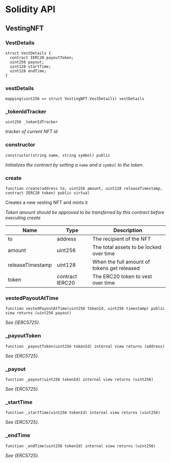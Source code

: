 # Solidity API

## VestingNFT

### VestDetails

```solidity
struct VestDetails {
  contract IERC20 payoutToken;
  uint256 payout;
  uint128 startTime;
  uint128 endTime;
}
```

### vestDetails

```solidity
mapping(uint256 => struct VestingNFT.VestDetails) vestDetails
```

### _tokenIdTracker

```solidity
uint256 _tokenIdTracker
```

_tracker of current NFT id_

### constructor

```solidity
constructor(string name, string symbol) public
```

_Initializes the contract by setting a `name` and a `symbol` to the token._

### create

```solidity
function create(address to, uint256 amount, uint128 releaseTimestamp, contract IERC20 token) public virtual
```

Creates a new vesting NFT and mints it

_Token amount should be approved to be transferred by this contract before executing create_

| Name | Type | Description |
| ---- | ---- | ----------- |
| to | address | The recipient of the NFT |
| amount | uint256 | The total assets to be locked over time |
| releaseTimestamp | uint128 | When the full amount of tokens get released |
| token | contract IERC20 | The ERC20 token to vest over time |

### vestedPayoutAtTime

```solidity
function vestedPayoutAtTime(uint256 tokenId, uint256 timestamp) public view returns (uint256 payout)
```

_See {IERC5725}._

### _payoutToken

```solidity
function _payoutToken(uint256 tokenId) internal view returns (address)
```

_See {ERC5725}._

### _payout

```solidity
function _payout(uint256 tokenId) internal view returns (uint256)
```

_See {ERC5725}._

### _startTime

```solidity
function _startTime(uint256 tokenId) internal view returns (uint256)
```

_See {ERC5725}._

### _endTime

```solidity
function _endTime(uint256 tokenId) internal view returns (uint256)
```

_See {ERC5725}._

